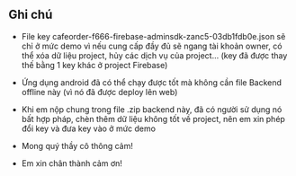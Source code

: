 ## Ghi chú
- File key cafeorder-f666-firebase-adminsdk-zanc5-03db1fdb0e.json sẽ chỉ ở mức demo
vì nếu cung cấp đầy đủ sẽ ngang tài khoản owner, có thể xóa dữ liệu project, hủy các dịch vụ của project... (key đã được thay thế bằng 1 key khác ở project Firebase)
- Ứng dụng android đã có thể chạy được tốt mà không cần file Backend offline này (vì nó đã được deploy lên web)

- Khi em nộp chung trong file .zip backend này, đã có người sử dụng nó bất hợp pháp, chèn thêm dữ liệu không tốt về project, nên em xin phép đổi key và đưa key vào ở mức demo
- Mong quý thầy cô thông cảm!
- Em xin chân thành cảm ơn!
